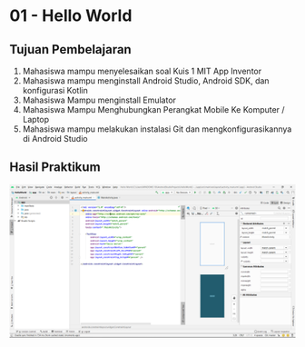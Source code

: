 # 01 - Hello World

## Tujuan Pembelajaran

1. Mahasiswa mampu menyelesaikan soal Kuis 1 MIT App Inventor 
2. Mahasiswa mampu menginstall Android Studio, Android SDK, dan konfigurasi Kotlin 
3. Mahasiswa Mampu menginstall Emulator 
4. Mahasiswa Mampu Menghubungkan Perangkat Mobile Ke Komputer / Laptop 
5. Mahasiswa mampu melakukan instalasi Git dan mengkonfigurasikannya  di Android Studio

## Hasil Praktikum

![contoh gambar](img/HelloWorld.png)

